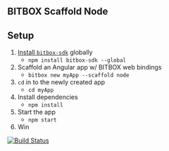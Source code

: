 ## BITBOX Scaffold Node

## Setup

1. [Install `bitbox-sdk`](https://www.npmjs.com/package/bitbox-sdk) globally
   - `npm install bitbox-sdk --global`
2. Scaffold an Angular app w/ BITBOX web bindings
   - `bitbox new myApp --scaffold node`
3. `cd` in to the newly created app
   - `cd myApp`
4. Install dependencies
   - `npm install`
5. Start the app
   - `npm start`
6. Win

[![Build Status](https://travis-ci.org/Bitcoin-com/bitbox-scaffold-node.svg?branch=master)](https://travis-ci.org/Bitcoin-com/bitbox-scaffold-node)
